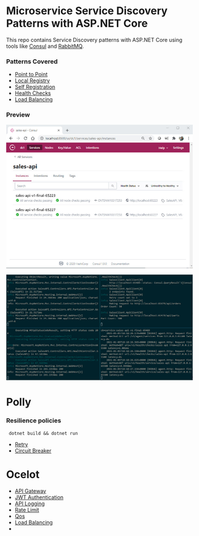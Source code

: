 # Microservice Service Discovery Patterns with ASP.NET Core

This repo contains Service Discovery patterns with ASP.NET Core using tools like [Consul](https://www.consul.io) and [RabbitMQ](http://www.rabbitmq.com/).

### Patterns Covered
- [Point to Point](ServiceDiscovery/PointToPoint)
- [Local Registry](ServiceDiscovery/LocalRegistry)
- [Self Registration](ServiceDiscovery/SelfRegistration)
- [Health Checks](ServiceDiscovery/HealthChecks)
- [Load Balancing](ServiceDiscovery/LoadBalancing)

### Preview
<p float="left";>
	<img src="https://raw.githubusercontent.com/songlin81/MSA/master/ServiceDiscovery/Tool/consul.jpg" alt="Consul" width="600"/>
</p>
<p float="left";>
	<img src="https://raw.githubusercontent.com/songlin81/MSA/master/ServiceDiscovery/Tool/console.jpg" alt="Console" width="600"/>
</p>


# Polly 
### Resilience policies
```
 dotnet build && dotnet run
```
- [Retry](ResiliencePolicies/RetryPolicy)
- [Circuit Breaker](ResiliencePolicies/CircuitBreakerPolicy)


# Ocelot
- [API Gateway](Ocelot/APIGatewayDemo)
- [JWT Authentication](Ocelot/APIGatewayJWTAuthenticationDemo)
- [API Logging](Ocelot/APIGatewayLoggingDemo)
- [Rate Limit](Ocelot/APIGatewayRateLimitDemo)
- [Qos](Ocelot/APIGatewayQoSDemo)
- [Load Balancing](Ocelot/APIGatewayLBDemo)
- [](Ocelot/)

